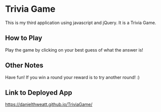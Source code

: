 # Trivia Game
This is my third application using javascript and jQuery. It is 
a Trivia Game.
## How to Play
Play the game by clicking on your best guess of what the answer is!
## Other Notes
Have fun! If you win a round your reward is to try another round! :)
## Link to Deployed App
https://danielthweatt.github.io/TriviaGame/